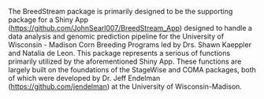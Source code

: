 The BreedStream package is primarily designed to be the supporting package for a Shiny App (https://github.com/JohnSearl007/BreedStream_App) designed to handle a data analysis and genomic prediction pipeline for the University of Wisconsin - Madison Corn Breeding Programs led by Drs. Shawn Kaeppler and Natalia de Leon. This package represents a serious of functions primarily utilized by the aforementioned Shiny App. These functions are largely built on the foundations of the StageWise and COMA packages, both of which were developed by Dr. Jeff Endelman (https://github.com/jendelman) at the University of Wisconsin-Madison.

